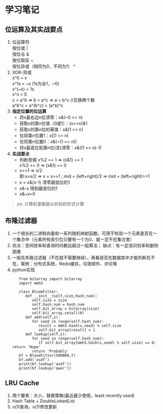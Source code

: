 # 学习笔记
## 位运算及其实战要点
1. 位运算符<br>
   按位或 |<br>
   按位与 &<br>
   按位取反 ~<br>
   按位异或（相同为0，不同为1） ^<br>
2. XOR-异或<br>
   x^0 = x<br>
   x^1s = ~x (1s为全1，~0)<br>
   x^(~x) = 1s<br>
   x^x = 0<br>
   c = a^b => b = a^c => a = b^c //交换两个数<br>
   a^b^c = a^(b^c) = (a^b)^c<br>
3. **指定位置的位运算**
   + 将x最右边n位清零：x&(~0 << n)
   + 获取x的第n位值（0或1）：(x>>n)&1
   + 获取x的第n位的幂值：x&(1 << n)
   + 仅将第n位置1：x|(1 << n)
   + 仅将第n位置0：x&(~(1 << n))
   + 将x最高位到第n位(含)清零：x&((1 << n)-1)
4. **实战要点**
   + 判断奇偶
      x%2 == 1 => (x&1) == 1<br>
      x%2 == 0 => (x&1) == 0
   + x>>1 => x/2<br>
       即:x=x/2 => x = x>>1 ; mid = (left+right)/2 => mid = (left+right)>>1
   + x = x&(x-1) 清零最低位的1
   + x&-x 得到最低位的1
   + x&~x=0

> ps: 计算机里都是以补码的形式计算 <br>

## 布隆过滤器
1. 一个很长的二进制向量和一系列随机映射函数。可用于检验一个元素是否在一个集合中（元素所有索引位只要有一个为0，就一定不在集合里）
2. 优点：空间效率和查询时间都远超过一般算法； 缺点：有一定误识别率和删除困难
3. 一般先布隆过滤器（不在就不需要继续），再看是否在数据库中才能判断在不在，案例：分布式系统，Redis缓存，垃圾邮件、评论等
4. python实现
   ```
      from bitarray import bitarray
      import mmh3

      class BloomFilter:
         def __init__(self,size,hash_num):
            self.size = size
            self.hash_num = hash_num
            self.bit_array = bitarray(size)
            self.bit_array.setall(0)
         def add(self,s):
            for seed in range(self.hash_num):
               result = mmh3.hash(s,seed) % self.size
               self.bit_array[result] = 1
         def lookup(self,s):
            for seed in range(self.hash_num):
               if self.bit_array[mmh3.hash(s,seed) % self.size] == 0: return 'Nope'
            return 'Probably'
      bf = BloomFilter(500000,7)
      bf.add('asdf')
      print(bf.lookup('asdf'))
      print(bf.lookup('qwer'))
   ```
## LRU Cache
1. 两个要素：大小，替换策略(最近最少使用，least recently used)  
2. Hash Table + DoubleLinkedList<br>
3. o(1)查询，o(1)修改更新<br>



